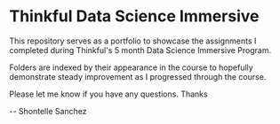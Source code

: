 # Thinkful Data Science Immersive 

This repository serves as a portfolio to showcase the assignments I completed during Thinkful's 5 month Data Science Immersive Program.

Folders are indexed by their appearance in the course to hopefully demonstrate steady improvement as I progressed through the course. 

Please let me know if you have any questions. Thanks

-- Shontelle Sanchez